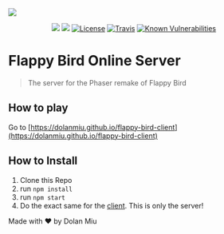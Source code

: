 <img src="https://github.com/dolanmiu/flappy-bird-client/raw/master/assets/form/flappy-bird-logo.png">

<p align="center">
    <a href="https://david-dm.org/dolanmiu/flappy-bird-server" title="dependencies status"><img src="https://david-dm.org/dolanmiu/flappy-bird-server/status.svg"/></a>
    <a href="https://david-dm.org/dolanmiu/flappy-bird-server?type=dev" title="devDependencies status"><img src="https://david-dm.org/dolanmiu/flappy-bird-server/dev-status.svg"/></a>
	<a href="http://choosealicense.com/licenses/mit"><img src="https://img.shields.io/badge/license-MIT-blue.svg" alt="License"></a>
	<a href="https://travis-ci.org/dolanmiu/flappy-bird-server"><img src="https://travis-ci.org/dolanmiu/flappy-bird-server.svg" alt="Travis"></a>
    <a href="https://snyk.io/test/github/dolanmiu/flappy-bird-server"><img src="https://snyk.io/test/github/dolanmiu/flappy-bird-server/badge.svg" alt="Known Vulnerabilities" data-canonical-src="https://snyk.io/test/github/dolanmiu/flappy-bird-server" style="max-width:100%;"></a>
</p>

# Flappy Bird Online Server
> The server for the Phaser remake of Flappy Bird

## How to play
Go to [https://dolanmiu.github.io/flappy-bird-client](https://dolanmiu.github.io/flappy-bird-client)

## How to Install
1. Clone this Repo
2. run `npm install`
3. run `npm start`
4. Do the exact same for the [client](https://github.com/dolanmiu/flappy-bird-client). This is only the server!

Made with ♥ by Dolan Miu
